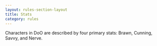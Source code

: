 ```yaml
---
layout: rules-section-layout
title: Stats
category: rules
---
```


Characters in DoO are described by four primary stats: Brawn, Cunning, Savvy, and Nerve.